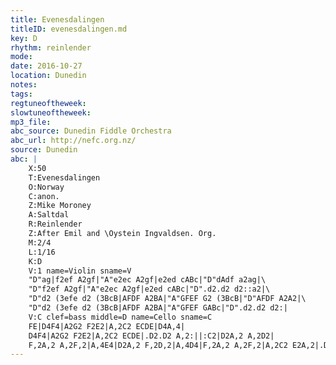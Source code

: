 ```yaml
---
title: Evenesdalingen
titleID: evenesdalingen.md
key: D
rhythm: reinlender
mode:
date: 2016-10-27
location: Dunedin
notes:
tags:
regtuneoftheweek:
slowtuneoftheweek:
mp3_file:
abc_source: Dunedin Fiddle Orchestra
abc_url: http://nefc.org.nz/
source: Dunedin
abc: |
    X:50
    T:Evenesdalingen
    O:Norway
    C:anon.
    Z:Mike Moroney
    A:Saltdal
    R:Reinlender
    Z:After Emil and \Oystein Ingvaldsen. Org. 
    M:2/4
    L:1/16
    K:D
    V:1 name=Violin sname=V
    "D"ag|f2ef A2gf|"A"e2ec A2gf|e2ed cABc|"D"dAdf a2ag|\
    "D"f2ef A2gf|"A"e2ec A2gf|e2ed cABc|"D".d2.d2 d2::a2|\
    "D"d2 (3efe d2 (3BcB|AFDF A2BA|"A"GFEF G2 (3BcB|"D"AFDF A2A2|\
    "D"d2 (3efe d2 (3BcB|AFDF A2BA|"A"GFEF GABc|"D".d2.d2 d2:|
    V:C clef=bass middle=D name=Cello sname=C
    FE|D4F4|A2G2 F2E2|A,2C2 ECDE|D4A,4|
    D4F4|A2G2 F2E2|A,2C2 ECDE|.D2.D2 A,2:||:C2|D2A,2 A,2D2|
    F,2A,2 A,2F,2|A,4E4|D2A,2 F,2D,2|A,4D4|F,2A,2 A,2F,2|A,2C2 E2A,2|.D2.A,2 D,2:|
---
```

